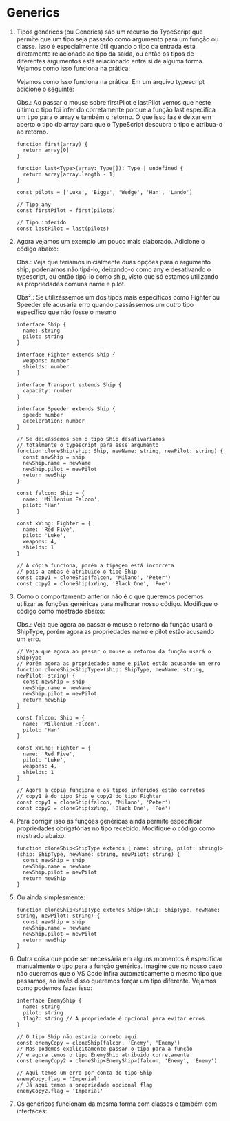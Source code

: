 #  Generics

1. Tipos genéricos (ou Generics) são um recurso do TypeScript que permite que um tipo seja passado como argumento para um função ou classe. Isso é especialmente útil quando o tipo da entrada está diretamente relacionado ao tipo da saída, ou então os tipos de diferentes argumentos está relacionado entre si de alguma forma. Vejamos como isso funciona na prática:
    
    Vejamos como isso funciona na prática. Em um arquivo typescript adicione o seguinte:
    
    Obs.: Ao passar o mouse sobre firstPilot e lastPilot vemos que neste último o tipo foi inferido corretamente porque a função last especifica um tipo <Type> para o array e também o retorno. O que isso faz é deixar em aberto o tipo do array para que o TypeScript descubra o tipo e atribua-o ao retorno.
    
    ```tsx
    function first(array) {
      return array[0]
    }
    
    function last<Type>(array: Type[]): Type | undefined {
      return array[array.length - 1]
    }
    
    const pilots = ['Luke', 'Biggs', 'Wedge', 'Han', 'Lando']
    
    // Tipo any
    const firstPilot = first(pilots)
    
    // Tipo inferido
    const lastPilot = last(pilots)
    ```
    
2. Agora vejamos um exemplo um pouco mais elaborado. Adicione o código abaixo:
    
    Obs.: Veja que teríamos inicialmente duas opções para o argumento ship, poderíamos não tipá-lo, deixando-o como any e desativando o typescript, ou então tipá-lo como ship, visto que só estamos utilizando as propriedades comuns name e pilot.
    
    Obs².: Se utilizássemos um dos tipos mais específicos como Fighter ou Speeder ele acusaria erro quando passássemos um outro tipo específico que não fosse o mesmo
    
    ```tsx
    interface Ship {
      name: string
      pilot: string
    }
    
    interface Fighter extends Ship {
      weapons: number
      shields: number
    }
    
    interface Transport extends Ship {
      capacity: number
    }
    
    interface Speeder extends Ship {
      speed: number
      acceleration: number
    }
    
    // Se deixássemos sem o tipo Ship desativaríamos
    // totalmente o typescript para esse argumento
    function cloneShip(ship: Ship, newName: string, newPilot: string) {
      const newShip = ship
      newShip.name = newName
      newShip.pilot = newPilot
      return newShip
    }
    
    const falcon: Ship = {
      name: 'Millenium Falcon',
      pilot: 'Han'
    }
    
    const xWing: Fighter = {
      name: 'Red Five',
      pilot: 'Luke',
      weapons: 4,
      shields: 1
    }
    
    // A cópia funciona, porém a tipagem está incorreta
    // pois a ambas é atribuido o tipo Ship
    const copy1 = cloneShip(falcon, 'Milano', 'Peter')
    const copy2 = cloneShip(xWing, 'Black One', 'Poe')
    ```
    
3. Como o comportamento anterior não é o que queremos podemos utilizar as funções genéricas para melhorar nosso código. Modifique o código como mostrado abaixo:
    
    Obs.: Veja que agora ao passar o mouse o retorno da função usará o ShipType, porém agora as propriedades name e pilot estão acusando um erro.
    
    ```tsx
    // Veja que agora ao passar o mouse o retorno da função usará o ShipType
    // Porém agora as propriedades name e pilot estão acusando um erro
    function cloneShip<ShipType>(ship: ShipType, newName: string, newPilot: string) {
      const newShip = ship
      newShip.name = newName
      newShip.pilot = newPilot
      return newShip
    }
    
    const falcon: Ship = {
      name: 'Millenium Falcon',
      pilot: 'Han'
    }
    
    const xWing: Fighter = {
      name: 'Red Five',
      pilot: 'Luke',
      weapons: 4,
      shields: 1
    }
    
    // Agora a cópia funciona e os tipos inferidos estão corretos
    // copy1 é do tipo Ship e copy2 do tipo Fighter
    const copy1 = cloneShip(falcon, 'Milano', 'Peter')
    const copy2 = cloneShip(xWing, 'Black One', 'Poe')
    ```
    
4. Para corrigir isso as funções genéricas ainda permite especificar propriedades obrigatórias no tipo recebido. Modifique o código como mostrado abaixo:
    
    ```tsx
    function cloneShip<ShipType extends { name: string, pilot: string}>(ship: ShipType, newName: string, newPilot: string) {
      const newShip = ship
      newShip.name = newName
      newShip.pilot = newPilot
      return newShip
    }
    ```
    
5. Ou ainda simplesmente:
    
    ```tsx
    function cloneShip<ShipType extends Ship>(ship: ShipType, newName: string, newPilot: string) {
      const newShip = ship
      newShip.name = newName
      newShip.pilot = newPilot
      return newShip
    }
    ```
    
6. Outra coisa que pode ser necessária em alguns momentos é especificar manualmente o tipo para a função genérica. Imagine que no nosso caso não queremos que o VS Code infira automaticamente o mesmo tipo que passamos, ao invés disso queremos forçar um tipo diferente. Vejamos como podemos fazer isso:
    
    ```tsx
    interface EnemyShip {
      name: string
      pilot: string
      flag?: string // A propriedade é opcional para evitar erros
    }
    
    // O tipo Ship não estaria correto aqui
    const enemyCopy = cloneShip(falcon, 'Enemy', 'Enemy')
    // Mas podemos explicitamente passar o tipo para a função
    // e agora temos o tipo EnemyShip atribuido corretamente
    const enemyCopy2 = cloneShip<EnemyShip>(falcon, 'Enemy', 'Enemy')
    
    // Aqui temos um erro por conta do tipo Ship
    enemyCopy.flag = 'Imperial'
    // Já aqui temos a propriedade opcional flag
    enemyCopy2.flag = 'Imperial'
    ```
    
7. Os genéricos funcionam da mesma forma com classes e também com interfaces:
